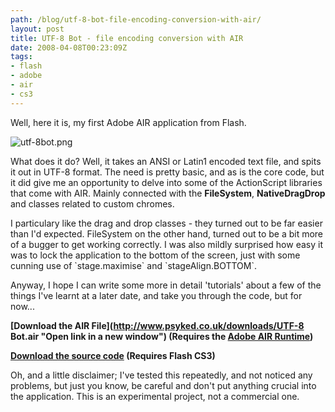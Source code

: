 ```yaml
---
path: /blog/utf-8-bot-file-encoding-conversion-with-air/
layout: post
title: UTF-8 Bot - file encoding conversion with AIR
date: 2008-04-08T00:23:09Z
tags:
- flash
- adobe
- air
- cs3
---
```


Well, here it is, my first Adobe AIR application from Flash.

![utf-8bot.png](http://uploads.psyked.co.uk/2008/04/utf-8bot.png)



What does it do? Well, it takes an ANSI or Latin1 encoded text file, and spits it out in UTF-8 format. The need is pretty basic, and as is the core code, but it did give me an opportunity to delve into some of the ActionScript libraries that come with AIR. Mainly connected with the **FileSystem**, **NativeDragDrop** and classes related to custom chromes.

I particulary like the drag and drop classes - they turned out to be far easier than I'd expected. FileSystem on the other hand, turned out to be a bit more of a bugger to get working correctly. I was also mildly surprised how easy it was to lock the application to the bottom of the screen, just with some cunning use of \`stage.maximise\` and \`stageAlign.BOTTOM\`.

Anyway, I hope I can write some more in detail 'tutorials' about a few of the things I've learnt at a later date, and take you through the code, but for now...

**[Download the AIR File](http://www.psyked.co.uk/downloads/UTF-8 Bot.air "Open link in a new window") (Requires the [Adobe AIR Runtime](http://get.adobe.com/air/ "Open link in a new window"))**

**[Download the source code](http://www.psyked.co.uk/wp-content/uploads/2008/04/UTF-8_Bot_Source.zip "Open link in a new window") (Requires Flash CS3)**

Oh, and a little disclaimer; I've tested this repeatedly, and not noticed any problems, but just you know, be careful and don't put anything crucial into the application. This is an experimental project, not a commercial one.